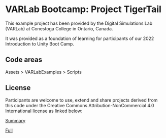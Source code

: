 # VARLab Bootcamp: Project TigerTail

This example project has been provided by the Digital Simulations Lab (VARLab) at Conestoga College in Ontario, Canada.

It was provided as a foundation of learning for participants of our 2022 Introduction to Unity Boot Camp.

## Code areas

Assets > VARLabExamples > Scripts

## License

Participants are welcome to use, extend and share projects derived from this code under the Creative Commons Attribution-NonCommercial 4.0 International license as linked below:

[Summary](https://creativecommons.org/licenses/by-nc/4.0/)

[Full](https://creativecommons.org/licenses/by-nc/4.0/legalcode)
